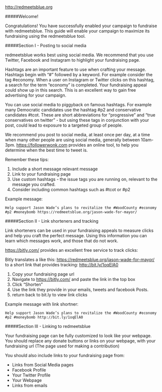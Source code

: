 http://redmeetsblue.org

#####Welcome!

Congratulations! You have successfully enabled your campaign to fundraise with redmeetsblue. This guide will enable your campaign to maximize its fundraising using the redmeetsblue tool. 

#####Section I - Posting to social media

redmeetsblue works best using social media. We recommend that you use Twitter, Facebook and Instagram to highlight your fundraising page.

Hashtags are an important feature to use when crafting your message. Hashtags begin with “#” followed by a keyword. For example consider the tag #economy. When a user on Instagram or Twitter clicks on this hashtag, a search for the term “economy” is completed. Your fundraising appeal could show up in this search. This is an excellent way to gain free advertising for your campaign. 

You can use social media to piggyback on famous hashtags. For example many Democratic candidates use the hashtag #p2 and conservative candidates #tcot. These are short abbreviations for “progressive” and “true conservatives on twitter” - but using these tags in conjunction with your post, could lead to exposure to a targeted group of people. 

We recommend you post to social media, at least once per day, at a time when many other people are using social media, generally between 10am-3pm. https://followerwonk.com provides an online tool, to help you determine when the best time to tweet is. 

Remember these tips:

1. Include a short message relevant message
2. Link to your fundraising page
3. Use custom hashtags - the issue tags you are running on, relevant to the message you crafted.
4. Consider including common hashtags such as #tcot or #p2

Example message:
```
Help support Jason Wade’s plans to revitalize the #WoodCounty #economy #p2 #moneybomb https://redmeetsblue.org/jason-wade-for-mayor/
```


#####Section II - Link shorteners and tracking

Link shorteners can be used in your fundraising appeals to measure clicks and help you craft the perfect message. Using this information you can learn which messages work, and those that do not work.

https://bitly.com/  provides an excellent free service to track clicks:

Bitly translates a like this: https://redmeetsblue.org/jason-wade-for-mayor/ to a short link that provides tracking: http://bit.ly/1oqElA0

1. Copy your fundraising page url
2. Navigate to https://bitly.com/  and paste the link in the top box
3. Click “Shorten”
4. Use the link they provide in your emails, tweets and facebook Posts.
5. return back to bit.ly to view link clicks 

Example message with link shortner:
```
Help support Jason Wade’s plans to revitalize the #WoodCounty #economy #p2 #moneybomb http://bit.ly/1oqElA0
```
#####Section III - Linking to redmeetsblue

Your fundraising page can be fully customized to look like your webpage. You should replace any donate buttons or links on your webpage, with your fundraising url (The page used for making a contribution)

You should also include links to your fundraising page from:
* Links from Social Media pages
* Facebook Profile
* Your Twitter Profile
* Your Webpage
* Links from emails
